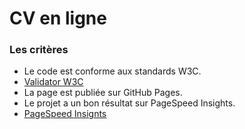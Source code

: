 <h1>CV en ligne</h1>

<h3>Les critères</h3>

<ul>
    <li>Le code est  conforme aux standards W3C.</li>
    <li>
        <a href="https://validator.w3.org/">Validator W3C</a>
    </li>
    <li>
        La page est publiée sur GitHub Pages.
    </li>
    <li>
        Le projet a un bon résultat sur PageSpeed Insights.
    </li>
    <li>
    <a href="https://pagespeed.web.dev/?hl=fr">PageSpeed Insignts<a>
    </li>
</ul>









